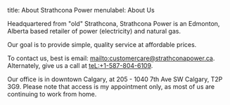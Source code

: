 title: About Strathcona Power
menulabel: About Us

Headquartered from "old" Strathcona, Strathcona Power is an Edmonton, Alberta
based retailer of power (electricity) and natural gas.

Our goal is to provide simple, quality service at affordable prices.

To contact us, best is email:
[mailto:customercare@strathconapower.ca](CustomerCare@StrathconaPower.ca).
Alternately, give us a call at [teL:+1-587-804-6109](587-804-6109).

Our office is in downtown Calgary, at 205 - 1040 7th Ave SW Calgary, T2P 3G9.
Please note that access is my appointment only, as most of us are continuing to
work from home.
